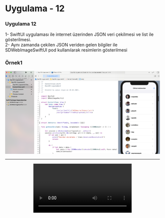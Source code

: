 # Uygulama - 12

<p>
  <h3>Uygulama 12</h3>
  1- SwiftUI uygulaması ile internet üzerinden JSON veri çekilmesi ve list ile gösterilmesi.<br>
  2- Aynı zamanda çekilen JSON veriden gelen bilgiler ile SDWebImageSwiftUI pod kullanılarak resimlerin gösterilmesi
</p>


<p align="center">
  <h3>Örnek1</h3>
  <img src="1.png" width="800">
</p>
<hr>


<p align="center">
<video width="320" controls>
  <source src="1.mov" type="video/mp4">
</video>
</p>
